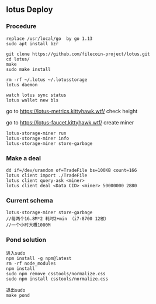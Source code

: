 ## lotus Deploy

### Procedure

    replace /usr/local/go  by go 1.13
    sudo apt install bzr
    
    git clone https://github.com/filecoin-project/lotus.git
    cd lotus/
    make
    sudo make install 
    
    rm -rf ~/.lotus ~/.lotusstorage
    lotus daemon
    
    watch lotus sync status
    lotus wallet new bls
    
    
go to https://lotus-metrics.kittyhawk.wtf/ check height

go to https://lotus-faucet.kittyhawk.wtf/ create miner
    
    lotus-storage-miner run
    lotus-storage-miner info
    lotus-storage-miner store-garbage
    

### Make a deal
    
    dd if=/dev/urandom of=TradeFile bs=100KB count=166
    lotus client import ./TradeFile
    lotus client query-ask <miner>
    lotus client deal <Data CID> <miner> 50000000 2880 
    
### Current schema

    lotus-storage-miner store-garbage
    //每两个16.8M*2 耗时2+min （i7-8700 12核）
    //一个小时大概1000M
    
### Pond solution

    进入sudo
    npm install -g npm@latest 
    rm -rf node_modules 
    npm install
    sudo npm remove csstools/normalize.css
    sudo npm install csstools/normalize.css
    
    退出sudo
    make pond